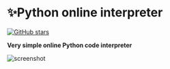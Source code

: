 # ✨Python online interpreter
[![GitHub stars](https://img.shields.io/github/stars/Emeteil/python-online-interpreter.svg?style=social&label=Star&maxAge=2592000)](https://github.com/Emeteil/python-online-interpreter/stargazers/)

**Very simple online Python code interpreter**

![screenshot](https://github.com/Emeteil/python-online-interpreter/assets/94739287/90798414-3eb4-4d6d-9b87-977cecfa3175)
